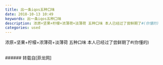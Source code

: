 ```yaml
---
title: 出一条iqos五种口味
date: 2018-10-13 10:49
keywords: 出一条iqos五种口味
description: 浓原+坚果+柠檬+浓薄荷+淡薄荷 五种口味 本人已经过了尝鲜期了#(你懂的)
categories: used
---
```

<td class="t_f" id="postmessage_2014798">

浓原+坚果+柠檬+浓薄荷+淡薄荷 五种口味 本人已经过了尝鲜期了#(你懂的)<br/>
<img alt="" border="0" class="zoom" data-cf-modified-43356770b07cc88d79f3e536-="" file="http://www.flw.ph/data/appbyme/upload/image/201810/13/vp0c15a432RR.jpg" id="aimg_WQFqQ" lazyloadthumb="1" onclick="" onmouseover="" src="http://www.flw.ph/data/appbyme/upload/image/201810/13/vp0c15a432RR.jpg"/><br/>
<br/>
</td>
###### 转载自[菲龙网]